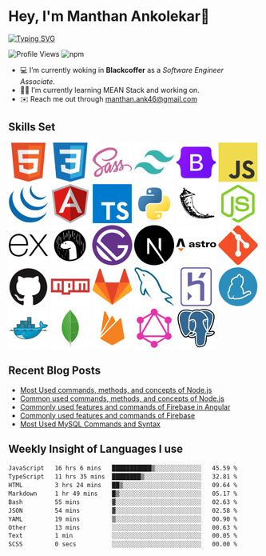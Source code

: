 # Hey, I'm Manthan Ankolekar👋

[![Typing SVG](https://readme-typing-svg.demolab.com?font=Fira+Code&pause=1000&width=435&lines=Front+End+Developer;Learn%2C+Build%2C+Repeat)](https://git.io/typing-svg)

![Profile Views](https://komarev.com/ghpvc/?username=manthanank&color=brightgreen)
![npm](https://img.shields.io/npm/dt/manthanank)
<!-- ![npm](https://img.shields.io/npm/dw/manthanank)
![npm](https://img.shields.io/npm/dm/manthanank)
![npm](https://img.shields.io/npm/dy/manthanank) -->

- 💻 I’m currently woking in **Blackcoffer** as a *Software Engineer Associate*.
- 🧑‍💻 I’m currently learning MEAN Stack and working on.
- ✉️ Reach me out through [manthan.ank46@gmail.com](mailto:manthan.ank46@gmail.com)

## Skills Set

![HTML5](/assets/svg/html.svg)
![CSS3](/assets/svg/css.svg)
![SASS](/assets/svg/sass.svg)
![TailwindCSS](/assets/svg/tailwindcss.svg)
![Bootstrap](/assets/svg/bootstrap.svg)
![JavaScript](/assets/svg/javascript.svg)
![jQuery](/assets/svg/jquery.svg)
![Angular](/assets/svg/angular.svg)
![Typescript](/assets/svg/typescript.svg)
![Python](/assets/svg/python.svg)
![Flask](/assets/svg/flask.svg)
![Node.js](/assets/svg/nodejs.svg)
![Express](/assets/svg/express.svg)
![Deno](/assets/svg/deno.svg)
![Gatsby](/assets/svg/gatsby.svg)
![NextJs](/assets/svg/nextjs.svg)
![Astro](/assets/svg/astro.svg)
![Git](/assets/svg/git.svg)
![GitHub](/assets/svg/github.svg)
![Npm](/assets/svg/npm.svg)
![GitLab](/assets/svg/gitlab.svg)
![MySQL](/assets/svg/mysql.svg)
![Heroku](/assets/svg/heroku.svg)
![Yarn](/assets/svg/yarn.svg)
![Docker](/assets/svg/docker.svg)
![MongoDB](/assets/svg//mongodb.svg)
![Firebase](/assets/svg/firebase.svg)
![GraphQL](/assets/svg/graphql.svg)
![Postgresql](/assets/svg/postgresql.svg)

## Recent Blog Posts

<!-- BLOG-POST-LIST:START -->
- [Most Used commands, methods, and concepts of Node.js](https://dev.to/manthanank/most-used-commands-methods-and-concepts-of-nodejs-182e)
- [Common used commands, methods, and concepts of Node.js](https://manthanank.hashnode.dev/common-used-commands-methods-and-concepts-of-nodejs)
- [Commonly used features and commands of Firebase in Angular](https://manthanank.hashnode.dev/commonly-used-features-and-commands-of-firebase-in-angular)
- [Commonly used features and commands of Firebase](https://manthanank.hashnode.dev/commonly-used-features-and-commands-of-firebase)
- [Most Used MySQL Commands and Syntax](https://manthanank.hashnode.dev/most-used-mysql-commands-and-syntax)
<!-- BLOG-POST-LIST:END -->

## Weekly Insight of Languages I use

<!--START_SECTION:waka-->

```txt
JavaScript   16 hrs 6 mins   ███████████▒░░░░░░░░░░░░░   45.59 %
TypeScript   11 hrs 35 mins  ████████▒░░░░░░░░░░░░░░░░   32.81 %
HTML         3 hrs 24 mins   ██▒░░░░░░░░░░░░░░░░░░░░░░   09.64 %
Markdown     1 hr 49 mins    █▒░░░░░░░░░░░░░░░░░░░░░░░   05.17 %
Bash         55 mins         ▓░░░░░░░░░░░░░░░░░░░░░░░░   02.63 %
JSON         54 mins         ▓░░░░░░░░░░░░░░░░░░░░░░░░   02.58 %
YAML         19 mins         ▒░░░░░░░░░░░░░░░░░░░░░░░░   00.90 %
Other        13 mins         ░░░░░░░░░░░░░░░░░░░░░░░░░   00.63 %
Text         1 min           ░░░░░░░░░░░░░░░░░░░░░░░░░   00.05 %
SCSS         0 secs          ░░░░░░░░░░░░░░░░░░░░░░░░░   00.00 %
```

<!--END_SECTION:waka-->
